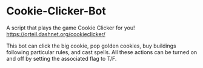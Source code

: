 # Cookie-Clicker-Bot
A script that plays the game Cookie Clicker for you! https://orteil.dashnet.org/cookieclicker/

This bot can click the big cookie, pop golden cookies, buy buildings following particular rules, and cast spells. All these actions can be turned on and off by setting the associated flag to T/F.
